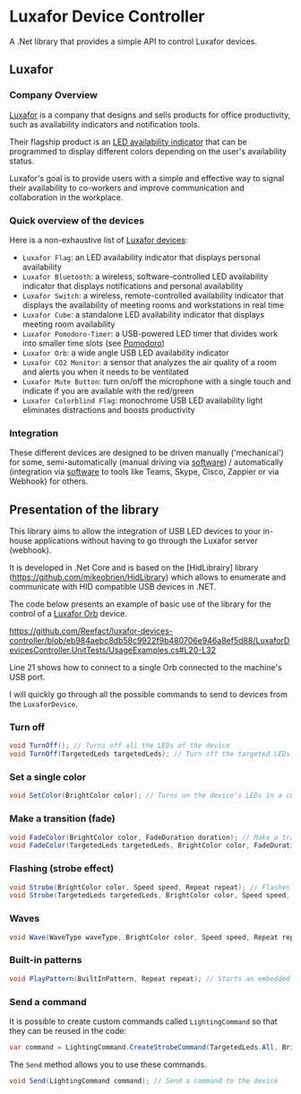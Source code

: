 # Luxafor Device Controller

A .Net library that provides a simple API to control Luxafor devices.

## Luxafor

### Company Overview

[Luxafor](https://luxafor.com) is a company that designs and sells products for office productivity, such as availability indicators and notification tools. 

Their flagship product is an [LED availability indicator](https://luxafor.com/product/flag) that can be programmed to display different colors depending on the user's availability status. 

Luxafor's goal is to provide users with a simple and effective way to signal their availability to co-workers and improve communication and collaboration in the workplace.

### Quick overview of the devices

Here is a non-exhaustive list of [Luxafor devices](https://luxafor.com/products):

- `Luxafor Flag`: an LED availability indicator that displays personal availability
- `Luxafor Bluetooth`: a wireless, software-controlled LED availability indicator that displays notifications and personal availability
- `Luxafor Switch`: a wireless, remote-controlled availability indicator that displays the availability of meeting rooms and workstations in real time
- `Luxafor Cube`: a standalone LED availability indicator that displays meeting room availability
- `Luxafor Pomodoro-Timer`: a USB-powered LED timer that divides work into smaller time slots (see [Pomodoro](https://reefact.net/craftsmanship/tools/pomodoro))
- `Luxafor Orb`: a wide angle USB LED availability indicator
- `Luxafor CO2 Monitor`: a sensor that analyzes the air quality of a room and alerts you when it needs to be ventilated
- `Luxafor Mute Button`: turn on/off the microphone with a single touch and indicate if you are available with the red/green
- `Luxafor Colorblind Flag`: monochrome USB LED availability light eliminates distractions and boosts productivity

### Integration

These different devices are designed to be driven manually ('mechanical') for some, semi-automatically (manual driving via [software](https://luxaformanual.com)) / automatically (integration via [software](https://luxaformanual.com) to tools like Teams, Skype, Cisco, Zappier or via Webhook) for others. 

## Presentation of the library

This library aims to allow the integration of USB LED devices to your in-house applications without having to go through the Luxafor server (webhook).

It is developed in .Net Core and is based on the [HidLibrairy] library (https://github.com/mikeobrien/HidLibrary) which allows to enumerate and communicate with HID compatible USB devices in .NET.

The code below presents an example of basic use of the library for the control of a [Luxafor Orb](https://luxafor.com/product/orb/) device.

https://github.com/Reefact/luxafor-devices-controller/blob/eb984aebc8db58c9922f9b480706e946a8ef5d88/LuxaforDevicesController.UnitTests/UsageExamples.cs#L20-L32

Line 21 shows how to connect to a single Orb connected to the machine's USB port.

I will quickly go through all the possible commands to send to devices from the `LuxaforDevice`.

### Turn off

```csharp
void TurnOff(); // Turns off all the LEDs of the device
void TurnOff(TargetedLeds targetedLeds); // Turn off the targeted LEDs of the device
```

### Set a single color

```csharp
void SetColor(BrightColor color); // Turns on the device's LEDs in a custom color.
```

### Make a transition (fade)

```csharp
void FadeColor(BrightColor color, FadeDuration duration); // Make a transition from all the LEDs of the device to a custom color
void FadeColor(TargetedLeds targetedLeds, BrightColor color, FadeDuration duration); // Performs a transition from the targeted device LEDs to a custom color
```

### Flashing (strobe effect)

```csharp
void Strobe(BrightColor color, Speed speed, Repeat repeat); // Flashes all the LEDs of the device in a custom color
void Strobe(TargetedLeds targetedLeds, BrightColor color, Speed speed, Repeat repeat); // Flashes the targeted device LEDs in a custom color
```

### Waves

```csharp
void Wave(WaveType waveType, BrightColor color, Speed speed, Repeat repeat); // Starts a wave pattern that targets all the LEDs of the device based on a custom color
```

### Built-in patterns

```csharp
void PlayPattern(BuiltInPattern, Repeat repeat); // Starts an embedded pattern that targets all LEDs on the device
```

### Send a command

It is possible to create custom commands called `LightingCommand` so that they can be reused in the code:

```csharp
var command = LightingCommand.CreateStrobeCommand(TargetedLeds.All, BrightColor.Yellow, Speed.FromByte(20), Repeat.Count(3));
```

The `Send` method allows you to use these commands.

```csharp
void Send(LightingCommand command); // Send a command to the device
```
